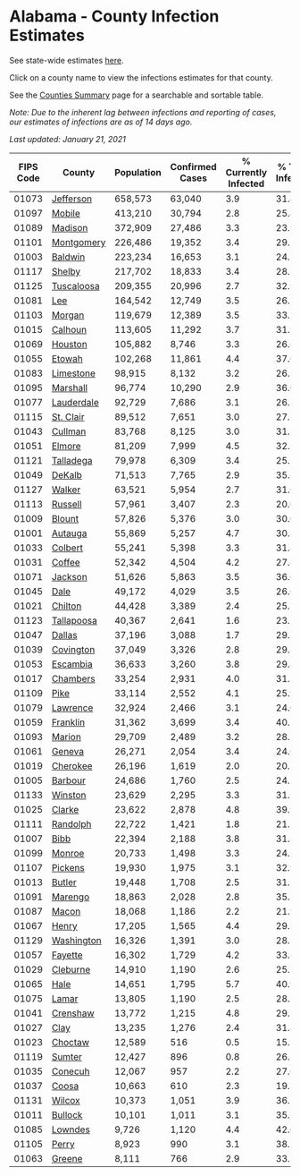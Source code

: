 # Alabama - County Infection Estimates

See state-wide estimates [here](/infections/us-al).

Click on a county name to view the infections estimates for that county.

See the [Counties Summary](/infections/summary-counties) page for a searchable and sortable table.

*Note: Due to the inherent lag between infections and reporting of cases, our estimates of infections are as of 14 days ago.*

*Last updated: January 21, 2021*

|   FIPS Code |                   County |   Population |   Confirmed Cases |   % Currently Infected |   % Total Infected |
|-------------|--------------------------|--------------|-------------------|------------------------|--------------------|
|       01073 |   [Jefferson](jefferson) |      658,573 |            63,040 |                    3.9 |               31.4 |
|       01097 |         [Mobile](mobile) |      413,210 |            30,794 |                    2.8 |               25.4 |
|       01089 |       [Madison](madison) |      372,909 |            27,486 |                    3.3 |               23.9 |
|       01101 | [Montgomery](montgomery) |      226,486 |            19,352 |                    3.4 |               29.1 |
|       01003 |       [Baldwin](baldwin) |      223,234 |            16,653 |                    3.1 |               24.1 |
|       01117 |         [Shelby](shelby) |      217,702 |            18,833 |                    3.4 |               28.3 |
|       01125 | [Tuscaloosa](tuscaloosa) |      209,355 |            20,996 |                    2.7 |               32.9 |
|       01081 |               [Lee](lee) |      164,542 |            12,749 |                    3.5 |               26.1 |
|       01103 |         [Morgan](morgan) |      119,679 |            12,389 |                    3.5 |               33.5 |
|       01015 |       [Calhoun](calhoun) |      113,605 |            11,292 |                    3.7 |               31.9 |
|       01069 |       [Houston](houston) |      105,882 |             8,746 |                    3.3 |               26.6 |
|       01055 |         [Etowah](etowah) |      102,268 |            11,861 |                    4.4 |               37.6 |
|       01083 |   [Limestone](limestone) |       98,915 |             8,132 |                    3.2 |               26.3 |
|       01095 |     [Marshall](marshall) |       96,774 |            10,290 |                    2.9 |               36.0 |
|       01077 | [Lauderdale](lauderdale) |       92,729 |             7,686 |                    3.1 |               26.3 |
|       01115 |   [St. Clair](st.-clair) |       89,512 |             7,651 |                    3.0 |               27.7 |
|       01043 |       [Cullman](cullman) |       83,768 |             8,125 |                    3.0 |               31.1 |
|       01051 |         [Elmore](elmore) |       81,209 |             7,999 |                    4.5 |               32.2 |
|       01121 |   [Talladega](talladega) |       79,978 |             6,309 |                    3.4 |               25.5 |
|       01049 |         [DeKalb](dekalb) |       71,513 |             7,765 |                    2.9 |               35.5 |
|       01127 |         [Walker](walker) |       63,521 |             5,954 |                    2.7 |               31.6 |
|       01113 |       [Russell](russell) |       57,961 |             3,407 |                    2.3 |               20.0 |
|       01009 |         [Blount](blount) |       57,826 |             5,376 |                    3.0 |               30.0 |
|       01001 |       [Autauga](autauga) |       55,869 |             5,257 |                    4.7 |               30.8 |
|       01033 |       [Colbert](colbert) |       55,241 |             5,398 |                    3.3 |               31.8 |
|       01031 |         [Coffee](coffee) |       52,342 |             4,504 |                    4.2 |               27.8 |
|       01071 |       [Jackson](jackson) |       51,626 |             5,863 |                    3.5 |               36.6 |
|       01045 |             [Dale](dale) |       49,172 |             4,029 |                    3.5 |               26.6 |
|       01021 |       [Chilton](chilton) |       44,428 |             3,389 |                    2.4 |               25.7 |
|       01123 | [Tallapoosa](tallapoosa) |       40,367 |             2,641 |                    1.6 |               23.5 |
|       01047 |         [Dallas](dallas) |       37,196 |             3,088 |                    1.7 |               29.1 |
|       01039 |   [Covington](covington) |       37,049 |             3,326 |                    2.8 |               29.8 |
|       01053 |     [Escambia](escambia) |       36,633 |             3,260 |                    3.8 |               29.8 |
|       01017 |     [Chambers](chambers) |       33,254 |             2,931 |                    4.0 |               31.3 |
|       01109 |             [Pike](pike) |       33,114 |             2,552 |                    4.1 |               25.9 |
|       01079 |     [Lawrence](lawrence) |       32,924 |             2,466 |                    3.1 |               24.0 |
|       01059 |     [Franklin](franklin) |       31,362 |             3,699 |                    3.4 |               40.7 |
|       01093 |         [Marion](marion) |       29,709 |             2,489 |                    3.2 |               28.1 |
|       01061 |         [Geneva](geneva) |       26,271 |             2,054 |                    3.4 |               24.6 |
|       01019 |     [Cherokee](cherokee) |       26,196 |             1,619 |                    2.0 |               20.1 |
|       01005 |       [Barbour](barbour) |       24,686 |             1,760 |                    2.5 |               24.5 |
|       01133 |       [Winston](winston) |       23,629 |             2,295 |                    3.3 |               31.5 |
|       01025 |         [Clarke](clarke) |       23,622 |             2,878 |                    4.8 |               39.9 |
|       01111 |     [Randolph](randolph) |       22,722 |             1,421 |                    1.8 |               21.5 |
|       01007 |             [Bibb](bibb) |       22,394 |             2,188 |                    3.8 |               31.8 |
|       01099 |         [Monroe](monroe) |       20,733 |             1,498 |                    3.3 |               24.1 |
|       01107 |       [Pickens](pickens) |       19,930 |             1,975 |                    3.1 |               32.9 |
|       01013 |         [Butler](butler) |       19,448 |             1,708 |                    2.5 |               31.5 |
|       01091 |       [Marengo](marengo) |       18,863 |             2,028 |                    2.8 |               35.8 |
|       01087 |           [Macon](macon) |       18,068 |             1,186 |                    2.2 |               21.9 |
|       01067 |           [Henry](henry) |       17,205 |             1,565 |                    4.4 |               29.5 |
|       01129 | [Washington](washington) |       16,326 |             1,391 |                    3.0 |               28.7 |
|       01057 |       [Fayette](fayette) |       16,302 |             1,729 |                    4.2 |               33.3 |
|       01029 |     [Cleburne](cleburne) |       14,910 |             1,190 |                    2.6 |               25.5 |
|       01065 |             [Hale](hale) |       14,651 |             1,795 |                    5.7 |               40.9 |
|       01075 |           [Lamar](lamar) |       13,805 |             1,190 |                    2.5 |               28.1 |
|       01041 |     [Crenshaw](crenshaw) |       13,772 |             1,215 |                    4.8 |               29.5 |
|       01027 |             [Clay](clay) |       13,235 |             1,276 |                    2.4 |               31.8 |
|       01023 |       [Choctaw](choctaw) |       12,589 |               516 |                    0.5 |               15.5 |
|       01119 |         [Sumter](sumter) |       12,427 |               896 |                    0.8 |               26.2 |
|       01035 |       [Conecuh](conecuh) |       12,067 |               957 |                    2.2 |               27.6 |
|       01037 |           [Coosa](coosa) |       10,663 |               610 |                    2.3 |               19.2 |
|       01131 |         [Wilcox](wilcox) |       10,373 |             1,051 |                    3.9 |               36.1 |
|       01011 |       [Bullock](bullock) |       10,101 |             1,011 |                    3.1 |               35.7 |
|       01085 |       [Lowndes](lowndes) |        9,726 |             1,120 |                    4.4 |               42.0 |
|       01105 |           [Perry](perry) |        8,923 |               990 |                    3.1 |               38.7 |
|       01063 |         [Greene](greene) |        8,111 |               766 |                    2.9 |               33.1 |